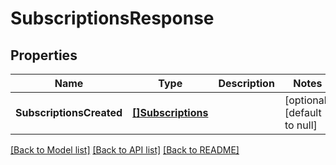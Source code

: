 # SubscriptionsResponse

## Properties
Name | Type | Description | Notes
------------ | ------------- | ------------- | -------------
**SubscriptionsCreated** | [**[]Subscriptions**](Subscriptions.md) |  | [optional] [default to null]

[[Back to Model list]](../README.md#documentation-for-models) [[Back to API list]](../README.md#documentation-for-api-endpoints) [[Back to README]](../README.md)


